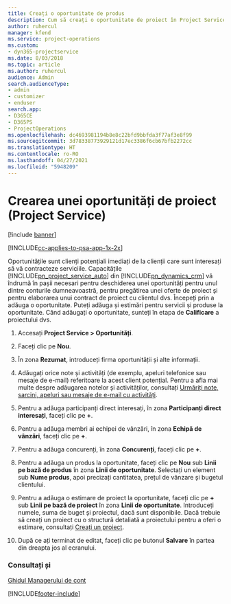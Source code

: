 ```yaml
---
title: Creați o oportunitate de produs
description: Cum să creați o oportunitate de proiect în Project Service
author: ruhercul
manager: kfend
ms.service: project-operations
ms.custom:
- dyn365-projectservice
ms.date: 8/03/2018
ms.topic: article
ms.author: ruhercul
audience: Admin
search.audienceType:
- admin
- customizer
- enduser
search.app:
- D365CE
- D365PS
- ProjectOperations
ms.openlocfilehash: dc4693981194b8e8c22bfd9bbfda3f77af3e8f99
ms.sourcegitcommit: 3d78338773929121d17ec3386f6cb67bfb2272cc
ms.translationtype: HT
ms.contentlocale: ro-RO
ms.lasthandoff: 04/27/2021
ms.locfileid: "5948209"
---
```

# <a name="create-a-project-opportunity-project-service"></a>Crearea unei oportunități de proiect (Project Service)

[!include [banner](../includes/psa-now-project-operations.md)]

[!INCLUDE[cc-applies-to-psa-app-1x-2x](../includes/cc-applies-to-psa-app-1x-2x.md)]

Oportunitățile sunt clienți potențiali imediați de la clienții care sunt interesați să vă contracteze serviciile. Capacitățile [!INCLUDE[pn_project_service_auto](../includes/pn-project-service-auto.md)] din [!INCLUDE[pn_dynamics_crm](../includes/pn-dynamics-crm.md)] vă îndrumă în pașii necesari pentru deschiderea unei oportunități pentru unul dintre conturile dumneavoastră, pentru pregătirea unei oferte de proiect și pentru elaborarea unui contract de proiect cu clientul dvs. Începeți prin a adăuga o oportunitate. Puteți adăuga și estimări pentru servicii și produse la oportunitate. Când adăugați o oportunitate, sunteți în etapa de **Calificare** a proiectului dvs.  
  
1.  Accesați **Project Service > Oportunități**.  
  
2.  Faceți clic pe **Nou**.  
  
3.  În zona **Rezumat**, introduceți firma oportunității și alte informații.  
  
4.  Adăugați orice note și activități (de exemplu, apeluri telefonice sau mesaje de e-mail) referitoare la acest client potențial. Pentru a afla mai multe despre adăugarea notelor și activităților, consultați [Urmăriți note, sarcini, apeluri sau mesaje de e-mail cu activități](/dynamics365/customerengagement/on-premises/basics/work-with-activities).  
  
5.  Pentru a adăuga participanți direct interesați, în zona **Participanți direct interesați**, faceți clic pe **+**.  
  
6.  Pentru a adăuga membri ai echipei de vânzări, în zona **Echipă de vânzări**, faceți clic pe **+**.  
  
7.  Pentru a adăuga concurenți, în zona **Concurenți**, faceți clic pe **+**.  
  
8.  Pentru a adăuga un produs la oportunitate, faceți clic pe **Nou** sub **Linii pe bază de produs** în zona **Linii de oportunitate**. Selectați un element sub **Nume produs**, apoi precizați cantitatea, prețul de vânzare și bugetul clientului.  
  
9. Pentru a adăuga o estimare de proiect la oportunitate, faceți clic pe **+** sub **Linii pe bază de proiect** în zona **Linii de oportunitate**. Introduceți numele, suma de buget și proiectul, dacă sunt disponibile. Dacă trebuie să creați un proiect cu o structură detaliată a proiectului pentru a oferi o estimare, consultați [Creați un proiect](../psa/create-project.md).  
  
10. După ce ați terminat de editat, faceți clic pe butonul **Salvare** în partea din dreapta jos al ecranului.  
  
### <a name="see-also"></a>Consultați și  
 [Ghidul Managerului de cont](../psa/account-manager-guide.md)


[!INCLUDE[footer-include](../includes/footer-banner.md)]